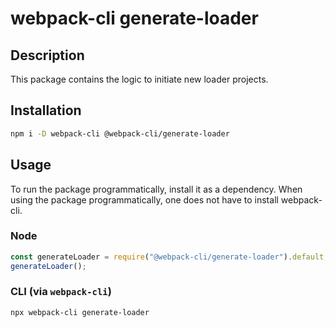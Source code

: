 # webpack-cli generate-loader

## Description

This package contains the logic to initiate new loader projects.

## Installation

```bash
npm i -D webpack-cli @webpack-cli/generate-loader
```

## Usage

To run the package programmatically, install it as a dependency. When using the package programmatically, one does not have to install webpack-cli.

### Node

```js
const generateLoader = require("@webpack-cli/generate-loader").default;
generateLoader();
```

### CLI (via `webpack-cli`)
```bash
npx webpack-cli generate-loader
```